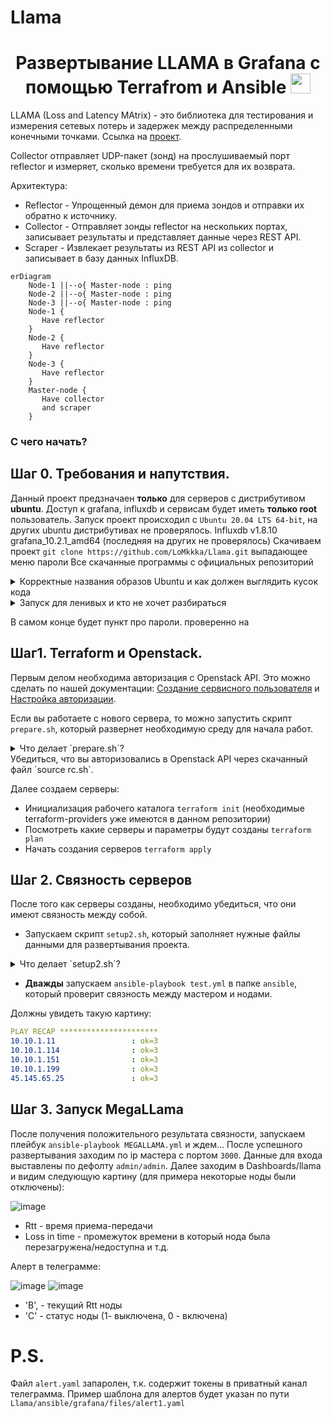 # Llama

<h1 align="center">Развертывание LLAMA в Grafana с помощью Terrafrom и Ansible</a> 
<img src="https://github.com/blackcater/blackcater/raw/main/images/Hi.gif" height="32"/></h1>

LLAMA (Loss and Latency MAtrix) - это библиотека для тестирования и измерения сетевых потерь и задержек между распределенными конечными точками. Ссылка на [проект](https://github.com/dropbox/llama).

Collector отправляет UDP-пакет (зонд) на прослушиваемый порт reflector и измеряет, сколько времени требуется для их возврата.

Архитектура:
- Reflector - Упрощенный демон для приема зондов и отправки их обратно к источнику.
- Collector - Отправляет зонды reflector на нескольких портах, записывает результаты и представляет данные через REST API.
- Scraper - Извлекает результаты из REST API из collector и записывает в базу данных InfluxDB.

```mermaid
erDiagram
    Node-1 ||--o{ Master-node : ping
    Node-2 ||--o{ Master-node : ping
    Node-3 ||--o{ Master-node : ping
    Node-1 {
       Have reflector
    }
    Node-2 {
       Have reflector
    }
    Node-3 {
       Have reflector
    }
    Master-node {
       Have collector
       and scraper
    }
```

### С чего начать?
## Шаг 0. Требования и напутствия.
Данный проект предзначаен **только** для серверов с дистрибутивом **ubuntu**. Доступ к grafana, influxdb и сервисам будет иметь **только root** пользователь.
Запуск проект происходил с `Ubuntu 20.04 LTS 64-bit`, на других ubuntu дистрибутивах не проверялось.
Influxdb v1.8.10
grafana_10.2.1_amd64 (последняя на других не проверялось)
Скачиваем проект `git clone https://github.com/LoMkkka/Llama.git`
выпадающее меню пароли
Все скачанные программы с официальных репозиторий
<details>
<summary>Корректные названия образов Ubuntu и как должен выглядить кусок кода</summary>

``` tf
#Поиск ID образа (из которого будет создан сервер) по его имени
data "openstack_images_image_v2" "ubuntu_image" {
  most_recent = true
  visibility  = "public"
  name        = "Ubuntu 20.04 LTS 64-bit" # сюда вставляем название нужного нам образа (не забываем это делать в обоих файлах) 
}
```

- Ubuntu 16.04 LTS 64-bit 
- Ubuntu 18.04 LTS 64-bit 
- Ubuntu 20.04 LTS 64-bit
- Ubuntu 22.04 LTS 64-bit 
    

</details>

<details>
<summary>Запуск для ленивых и кто не хочет разбираться</summary>
    
1. Убедились, что наш сервер на дистрибутиве ubuntu и выполняем:
```bash
apt update && apt install git -y
```
```bash
git clone https://github.com/LoMkkka/Llama.git
```
2. Запускаем скрипт `prepare.sh`
```bash
~/Llama/prepare.sh
```    
3. Мы авторизировались в openstack api через `source rc.sh`, который был скачан из Шага 1.

4. Создаем серверы
```bash
cd ~/Llama/terraform
terraform init
terraform apply -auto-approve
```
5. После того как серверы создались запсукаем скрипт `replacer.sh`
```bash
~/Llama/replacer.sh
```
6.
</details>

В самом конце будет пункт про пароли.
проверенно на
## Шаг1. Terraform и Openstack.

Первым делом необходима авторизация с Openstack API. Это можно сделать по нашей документации: [Создание сервисного пользователя](https://docs.selectel.ru/cloud/servers/tools/openstack/#создать-сервисного-пользователя) и [Настройка авторизации](https://docs.selectel.ru/cloud/servers/tools/openstack/#настроить-авторизацию).

Если вы работаете с нового сервера, то можно запустить скрипт `prepare.sh`, который развернет необходимую среду для начала работ.
<details>
<summary>Что делает `prepare.sh`?</summary>
asdads
</details>
Убедиться, что вы авторизовались в Openstack API через скачанный файл `source rc.sh`.

Далее создаем серверы:
- Инициализация рабочего каталога `terraform init` (необходимые terraform-providers уже имеются в данном репозитории)
- Посмотреть какие серверы и параметры будут созданы `terraform plan` 
- Начать создания серверов `terraform apply`

## Шаг 2. Связность серверов
После того как серверы созданы, необходимо убедиться, что они имеют связность между собой.
- Запускаем скрипт `setup2.sh`, который заполняет нужные файлы данными для развертывания проекта.

<details>
<summary>Что делает `setup2.sh`?</summary>
asdads
</details>

- **Дважды** запускаем `ansible-playbook test.yml` в папке `ansible`, который проверит связность между мастером и нодами.

Должны увидеть такую картину:

``` yaml
PLAY RECAP **********************
10.10.1.11                 : ok=3    
10.10.1.114                : ok=3       
10.10.1.151                : ok=3    
10.10.1.199                : ok=3     
45.145.65.25               : ok=3      
```

## Шаг 3. Запуск MegaLLama

После получения положительного результата связности, запускаем плейбук `ansible-playbook MEGALLAMA.yml` и ждем...
После успешного развертывания заходим по ip мастера с портом `3000`. Данные для входа выставлены по дефолту `admin/admin`.
Далее заходим в Dashboards/llama и видим следующую картину (для примера некоторые ноды были отключены):

![image](https://github.com/LoMkkka/Llama/assets/76530062/7de31c9d-3ec0-431c-8506-a9aacb5e8c1b)


- Rtt - время приема-передачи
- Loss in time - промежуток времени в который нода была перезагружена/недоступна и т.д.

Алерт в телеграмме:

![image](https://github.com/LoMkkka/Llama/assets/76530062/e98ff7ca-ef2d-4b51-9a27-f23d77d0fba9) ![image](https://github.com/LoMkkka/Llama/assets/76530062/128ad6a2-ab71-43e3-957f-a1e6742e4dcc)



- 'B', - текущий Rtt ноды
- 'C' - статус ноды (1- выключена, 0 - включена) 



# P.S.
Файл `alert.yaml` запаролен, т.к. содержит токены в приватный канал телеграмма. Пример шаблона для алертов будет указан по пути `Llama/ansible/grafana/files/alert1.yaml` 
